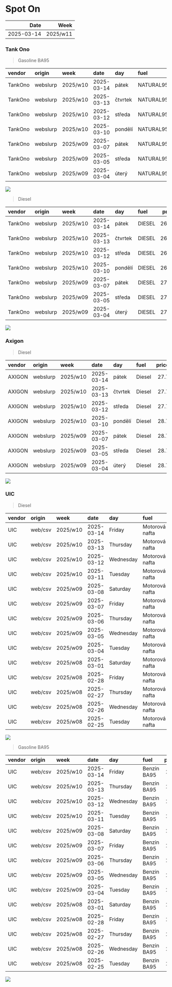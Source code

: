 Spot On
================

|       Date |     Week |
|-----------:|---------:|
| 2025-03-14 | 2025/w11 |

### Tank Ono

> Gasoline BA95

| vendor  | origin   | week     | date       | day     | fuel      | price | PriceVAT |
|:--------|:---------|:---------|:-----------|:--------|:----------|------:|---------:|
| TankOno | webslurp | 2025/w10 | 2025-03-14 | pátek   | NATURAL95 | 26.86 |     32.5 |
| TankOno | webslurp | 2025/w10 | 2025-03-13 | čtvrtek | NATURAL95 | 27.19 |     32.9 |
| TankOno | webslurp | 2025/w10 | 2025-03-12 | středa  | NATURAL95 | 27.19 |     32.9 |
| TankOno | webslurp | 2025/w10 | 2025-03-10 | pondělí | NATURAL95 | 27.19 |     32.9 |
| TankOno | webslurp | 2025/w09 | 2025-03-07 | pátek   | NATURAL95 | 28.02 |     33.9 |
| TankOno | webslurp | 2025/w09 | 2025-03-05 | středa  | NATURAL95 | 28.02 |     33.9 |
| TankOno | webslurp | 2025/w09 | 2025-03-04 | úterý   | NATURAL95 | 28.02 |     33.9 |

<img src="SpotOn_files/figure-gfm/tono-ba95-1.png" style="display: block; margin: auto auto auto 0;" />

> Diesel

| vendor  | origin   | week     | date       | day     | fuel   | price | PriceVAT |
|:--------|:---------|:---------|:-----------|:--------|:-------|------:|---------:|
| TankOno | webslurp | 2025/w10 | 2025-03-14 | pátek   | DIESEL | 26.36 |     31.9 |
| TankOno | webslurp | 2025/w10 | 2025-03-13 | čtvrtek | DIESEL | 26.86 |     32.5 |
| TankOno | webslurp | 2025/w10 | 2025-03-12 | středa  | DIESEL | 26.86 |     32.5 |
| TankOno | webslurp | 2025/w10 | 2025-03-10 | pondělí | DIESEL | 26.86 |     32.5 |
| TankOno | webslurp | 2025/w09 | 2025-03-07 | pátek   | DIESEL | 27.19 |     32.9 |
| TankOno | webslurp | 2025/w09 | 2025-03-05 | středa  | DIESEL | 27.19 |     32.9 |
| TankOno | webslurp | 2025/w09 | 2025-03-04 | úterý   | DIESEL | 27.19 |     32.9 |

<img src="SpotOn_files/figure-gfm/tono-diesel-1.png" style="display: block; margin: auto auto auto 0;" />

### Axigon

> Diesel

| vendor | origin   | week     | date       | day     | fuel   | price | PriceVAT |
|:-------|:---------|:---------|:-----------|:--------|:-------|------:|---------:|
| AXIGON | webslurp | 2025/w10 | 2025-03-14 | pátek   | Diesel |  27.7 |     33.5 |
| AXIGON | webslurp | 2025/w10 | 2025-03-13 | čtvrtek | Diesel |  27.7 |     33.5 |
| AXIGON | webslurp | 2025/w10 | 2025-03-12 | středa  | Diesel |  27.7 |     33.5 |
| AXIGON | webslurp | 2025/w10 | 2025-03-10 | pondělí | Diesel |  28.7 |     34.7 |
| AXIGON | webslurp | 2025/w09 | 2025-03-07 | pátek   | Diesel |  28.7 |     34.7 |
| AXIGON | webslurp | 2025/w09 | 2025-03-05 | středa  | Diesel |  28.7 |     34.7 |
| AXIGON | webslurp | 2025/w09 | 2025-03-04 | úterý   | Diesel |  28.7 |     34.7 |

<img src="SpotOn_files/figure-gfm/axigon-diesel-1.png" style="display: block; margin: auto auto auto 0;" />

### UIC

> Diesel

| vendor | origin  | week     | date       | day       | fuel           | price | priceVAT |
|:-------|:--------|:---------|:-----------|:----------|:---------------|------:|---------:|
| UIC    | web/csv | 2025/w10 | 2025-03-14 | Friday    | Motorová nafta |  25.8 |     31.2 |
| UIC    | web/csv | 2025/w10 | 2025-03-13 | Thursday  | Motorová nafta |  25.9 |     31.3 |
| UIC    | web/csv | 2025/w10 | 2025-03-12 | Wednesday | Motorová nafta |  25.9 |     31.3 |
| UIC    | web/csv | 2025/w10 | 2025-03-11 | Tuesday   | Motorová nafta |  25.9 |     31.3 |
| UIC    | web/csv | 2025/w09 | 2025-03-08 | Saturday  | Motorová nafta |  26.2 |     31.7 |
| UIC    | web/csv | 2025/w09 | 2025-03-07 | Friday    | Motorová nafta |  26.1 |     31.6 |
| UIC    | web/csv | 2025/w09 | 2025-03-06 | Thursday  | Motorová nafta |  26.5 |     32.1 |
| UIC    | web/csv | 2025/w09 | 2025-03-05 | Wednesday | Motorová nafta |  26.9 |     32.5 |
| UIC    | web/csv | 2025/w09 | 2025-03-04 | Tuesday   | Motorová nafta |  27.1 |     32.8 |
| UIC    | web/csv | 2025/w08 | 2025-03-01 | Saturday  | Motorová nafta |  27.2 |     32.9 |
| UIC    | web/csv | 2025/w08 | 2025-02-28 | Friday    | Motorová nafta |  27.1 |     32.8 |
| UIC    | web/csv | 2025/w08 | 2025-02-27 | Thursday  | Motorová nafta |  27.1 |     32.8 |
| UIC    | web/csv | 2025/w08 | 2025-02-26 | Wednesday | Motorová nafta |  27.2 |     32.9 |
| UIC    | web/csv | 2025/w08 | 2025-02-25 | Tuesday   | Motorová nafta |  27.7 |     33.5 |

<img src="SpotOn_files/figure-gfm/uic-diesel-1.png" style="display: block; margin: auto auto auto 0;" />

> Gasoline BA95

| vendor | origin  | week     | date       | day       | fuel        | price | priceVAT |
|:-------|:--------|:---------|:-----------|:----------|:------------|------:|---------:|
| UIC    | web/csv | 2025/w10 | 2025-03-14 | Friday    | Benzin BA95 |  26.5 |     32.1 |
| UIC    | web/csv | 2025/w10 | 2025-03-13 | Thursday  | Benzin BA95 |  26.4 |     31.9 |
| UIC    | web/csv | 2025/w10 | 2025-03-12 | Wednesday | Benzin BA95 |  26.3 |     31.8 |
| UIC    | web/csv | 2025/w10 | 2025-03-11 | Tuesday   | Benzin BA95 |  26.2 |     31.7 |
| UIC    | web/csv | 2025/w09 | 2025-03-08 | Saturday  | Benzin BA95 |  26.3 |     31.8 |
| UIC    | web/csv | 2025/w09 | 2025-03-07 | Friday    | Benzin BA95 |  26.5 |     32.1 |
| UIC    | web/csv | 2025/w09 | 2025-03-06 | Thursday  | Benzin BA95 |  26.9 |     32.5 |
| UIC    | web/csv | 2025/w09 | 2025-03-05 | Wednesday | Benzin BA95 |  27.4 |     33.2 |
| UIC    | web/csv | 2025/w09 | 2025-03-04 | Tuesday   | Benzin BA95 |  27.7 |     33.5 |
| UIC    | web/csv | 2025/w08 | 2025-03-01 | Saturday  | Benzin BA95 |  27.8 |     33.6 |
| UIC    | web/csv | 2025/w08 | 2025-02-28 | Friday    | Benzin BA95 |  27.8 |     33.6 |
| UIC    | web/csv | 2025/w08 | 2025-02-27 | Thursday  | Benzin BA95 |  27.9 |     33.8 |
| UIC    | web/csv | 2025/w08 | 2025-02-26 | Wednesday | Benzin BA95 |  28.0 |     33.9 |
| UIC    | web/csv | 2025/w08 | 2025-02-25 | Tuesday   | Benzin BA95 |  28.2 |     34.1 |

<img src="SpotOn_files/figure-gfm/uic-ba95-1.png" style="display: block; margin: auto auto auto 0;" />

